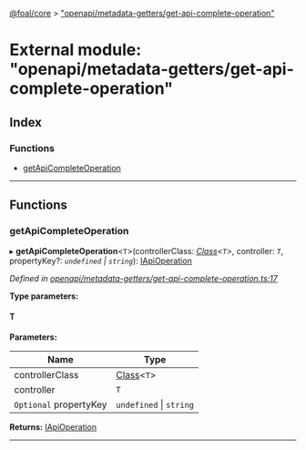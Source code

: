 [@foal/core](../README.md) > ["openapi/metadata-getters/get-api-complete-operation"](../modules/_openapi_metadata_getters_get_api_complete_operation_.md)

# External module: "openapi/metadata-getters/get-api-complete-operation"

## Index

### Functions

* [getApiCompleteOperation](_openapi_metadata_getters_get_api_complete_operation_.md#getapicompleteoperation)

---

## Functions

<a id="getapicompleteoperation"></a>

###  getApiCompleteOperation

▸ **getApiCompleteOperation**<`T`>(controllerClass: *[Class](_core_class_interface_.md#class)<`T`>*, controller: *`T`*, propertyKey?: *`undefined` \| `string`*): [IApiOperation](../interfaces/_openapi_interfaces_.iapioperation.md)

*Defined in [openapi/metadata-getters/get-api-complete-operation.ts:17](https://github.com/FoalTS/foal/blob/538afb23/packages/core/src/openapi/metadata-getters/get-api-complete-operation.ts#L17)*

**Type parameters:**

#### T 
**Parameters:**

| Name | Type |
| ------ | ------ |
| controllerClass | [Class](_core_class_interface_.md#class)<`T`> |
| controller | `T` |
| `Optional` propertyKey | `undefined` \| `string` |

**Returns:** [IApiOperation](../interfaces/_openapi_interfaces_.iapioperation.md)

___


